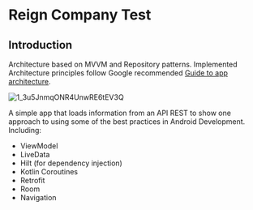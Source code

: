 
# Reign Company Test

Introduction
------------

Architecture based on MVVM and Repository patterns. Implemented
Architecture principles follow Google recommended [Guide to app architecture](https://developer.android.com/jetpack/docs/guide).

![1_3u5JnmqONR4UnwRE6tEV3Q](https://user-images.githubusercontent.com/20958764/124402972-363f0800-dcf9-11eb-91f1-7ea0c3650349.png)

A simple app that loads information from an API REST to show one approach to using some of the best practices in Android Development. Including:  
 * ViewModel
 * LiveData
 * Hilt (for dependency injection)
 * Kotlin Coroutines
 * Retrofit
 * Room
 * Navigation
 
